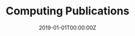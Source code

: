 ---
title: "Computing Publications"  # Add a page title.
summary: "List of all Computing Publications"  # Add a page description.
date: "2019-01-01T00:00:00Z"  # Add today's date.
type: "widget_page"  # Page type is a Widget Page
---